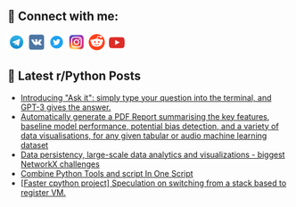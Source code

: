 ## 🔎 Connect with me:
[<img src="https://github.com/bullbesh/bullbesh/blob/main/images/Telegram.png" width="32" height="32" />](https://t.me/bullbesh)
[<img src="https://github.com/bullbesh/bullbesh/blob/main/images/VK.png" width="32" height="32" />](https://vk.com/bullbesh)
[<img src="https://github.com/bullbesh/bullbesh/blob/main/images/Twitter.png" width="32" height="32" />](https://twitter.com/bullbesh1)
[<img src="https://github.com/bullbesh/bullbesh/blob/main/images/Instagram.png" width="32" height="32" />](https://www.instagram.com/bullbesh)
[<img src="https://github.com/bullbesh/bullbesh/blob/main/images/Reddit.png" width="32" height="32" />](https://www.reddit.com/user/bullbesh)
[<img src="https://github.com/bullbesh/bullbesh/blob/main/images/YouTube.png" width="32" height="32" />](https://www.youtube.com/channel/UCtfjRs6uzgq5mfm8S06WTcg)

## 📕 Latest r/Python Posts
<!-- BLOG-POST-LIST:START -->
- [Introducing &quot;Ask it&quot;: simply type your question into the terminal, and GPT-3 gives the answer.](https://www.reddit.com/r/Python/comments/yl78uo/introducing_ask_it_simply_type_your_question_into/)
- [Automatically generate a PDF Report summarising the key features, baseline model performance, potential bias detection, and a variety of data visualisations, for any given tabular or audio machine learning dataset](https://www.reddit.com/r/Python/comments/yl6yqh/automatically_generate_a_pdf_report_summarising/)
- [Data persistency, large-scale data analytics and visualizations - biggest NetworkX challenges](https://www.reddit.com/r/Python/comments/yl65gl/data_persistency_largescale_data_analytics_and/)
- [Combine Python Tools and script In One Script](https://www.reddit.com/r/Python/comments/yl5iog/combine_python_tools_and_script_in_one_script/)
- [[Faster cpython project] Speculation on switching from a stack based to register VM.](https://www.reddit.com/r/Python/comments/yl4zpz/faster_cpython_project_speculation_on_switching/)
<!-- BLOG-POST-LIST:END -->
